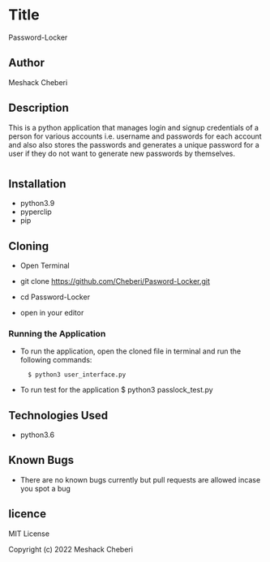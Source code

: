 # Title

 Password-Locker

## Author

Meshack Cheberi

## Description

This  is a python application that manages login and signup credentials of a person for various accounts i.e. username and passwords for each account and also also stores the passwords and generates a unique password for a user if they do not want to generate new passwords by themselves.

#

## Installation 

* python3.9
* pyperclip
* pip

## Cloning

* Open Terminal

* git clone https://github.com/Cheberi/Pasword-Locker.git

* cd Password-Locker

* open in your editor

### Running the Application
* To run the application, open the cloned file in terminal and run the following commands:

        $ python3 user_interface.py
* To run test for the application
        $ python3 passlock_test.py



## Technologies Used

* python3.6

## Known Bugs
* There are no known bugs currently but pull requests are allowed incase you spot a bug

## licence

MIT License

Copyright (c) 2022 Meshack Cheberi
